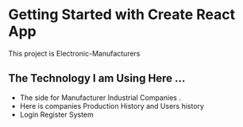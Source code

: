 # Getting Started with Create React App

This project is Electronic-Manufacturers

## The Technology I am Using Here ...

- The side for Manufacturer Industrial Companies .
- Here is companies Production History and Users history
- Login Register System

